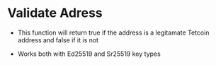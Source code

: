 # Validate Adress

- This function will return true if the address is a legitamate Tetcoin address and false if it is not

- Works both with Ed25519 and Sr25519 key types
